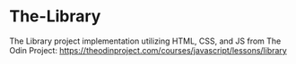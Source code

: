# The-Library
 The Library project implementation utilizing HTML, CSS, and JS from The Odin Project: https://theodinproject.com/courses/javascript/lessons/library
